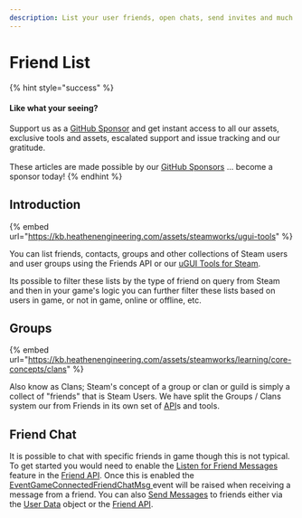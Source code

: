 ```yaml
---
description: List your user friends, open chats, send invites and much more!
---
```


# Friend List

{% hint style="success" %}
#### Like what your seeing?

Support us as a [GitHub Sponsor](../../../../become-a-sponsor/) and get instant access to all our assets, exclusive tools and assets, escalated support and issue tracking and our gratitude.\
\
These articles are made possible by our [GitHub Sponsors](../../../../become-a-sponsor/) ... become a sponsor today!
{% endhint %}

## &#x20;Introduction

{% embed url="https://kb.heathenengineering.com/assets/steamworks/ugui-tools" %}

You can list friends, contacts, groups and other collections of Steam users and user groups using the Friends API or our [uGUI Tools for Steam](broken-reference).

Its possible to filter these lists by the type of friend on query from Steam and then in your game's logic you can further filter these lists based on users in game, or not in game, online or offline, etc.

## Groups

{% embed url="https://kb.heathenengineering.com/assets/steamworks/learning/core-concepts/clans" %}

Also know as Clans; Steam's concept of a group or clan or guild is simply a collect of "friends" that is Steam Users. We have split the Groups / Clans system our from Friends in its own set of [API](../../../../assets/steamworks/unity-engine/api/clans.client.md)s and tools.

## Friend Chat

It is possible to chat with specific friends in game though this is not typical. To get started you would need to enable the [Listen for Friend Messages](../../../../assets/steamworks/unity-engine/api/friends.client.md#setlistenforfriendsmessages) feature in the [Friend API](../../../../assets/steamworks/unity-engine/api/friends.client.md). Once this is enabled the [EventGameConnectedFriendChatMsg ](../../../../assets/steamworks/unity-engine/api/friends.client.md#game-connected-friend-chat-msg)event will be raised when receiving a message from a friend. You can also [Send Messages](../../../../assets/steamworks/unity-engine/data-layer/user-data.md#sendmessage) to friends either via the [User Data](../../../../assets/steamworks/unity-engine/data-layer/user-data.md) object or the [Friend API](../../../../assets/steamworks/unity-engine/api/friends.client.md).
